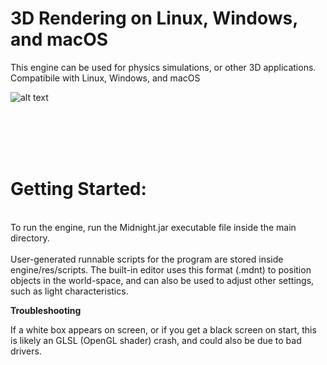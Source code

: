 # 3D Rendering on Linux, Windows, and macOS
This engine can be used for physics simulations, or other 3D applications.
<br />Compatibile with Linux, Windows, and macOS <br />

![alt text](https://github.com/jimdox/DeltaV/blob/master/engine/res/engine.png)

<br />
<br />
<br />
<br />

# Getting Started:

<br />
To run the engine, run the Midnight.jar executable file inside the main directory.
<br />
<br />
User-generated runnable scripts for the program are stored inside engine/res/scripts. 
The built-in editor uses this format (.mdnt) to position objects in the world-space, and can also be used to adjust other settings, such as light characteristics.





<br />

**Troubleshooting** 


  If a white box appears on screen, or if you get a black screen on start, this is likely an GLSL (OpenGL shader) crash, and could also be due to bad drivers.
